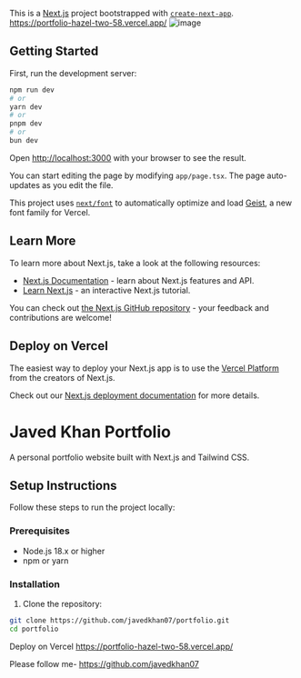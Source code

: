 This is a [Next.js](https://nextjs.org) project bootstrapped with [`create-next-app`](https://nextjs.org/docs/app/api-reference/cli/create-next-app).
https://portfolio-hazel-two-58.vercel.app/ 
![image](https://github.com/user-attachments/assets/8eefecd0-cfdd-4d20-acc1-ef8670df9a55)


## Getting Started

First, run the development server:

```bash
npm run dev
# or
yarn dev
# or
pnpm dev
# or
bun dev
```

Open [http://localhost:3000](http://localhost:3000) with your browser to see the result.

You can start editing the page by modifying `app/page.tsx`. The page auto-updates as you edit the file.

This project uses [`next/font`](https://nextjs.org/docs/app/building-your-application/optimizing/fonts) to automatically optimize and load [Geist](https://vercel.com/font), a new font family for Vercel.

## Learn More

To learn more about Next.js, take a look at the following resources:

- [Next.js Documentation](https://nextjs.org/docs) - learn about Next.js features and API.
- [Learn Next.js](https://nextjs.org/learn) - an interactive Next.js tutorial.

You can check out [the Next.js GitHub repository](https://github.com/vercel/next.js) - your feedback and contributions are welcome!

## Deploy on Vercel

The easiest way to deploy your Next.js app is to use the [Vercel Platform](https://vercel.com/new?utm_medium=default-template&filter=next.js&utm_source=create-next-app&utm_campaign=create-next-app-readme) from the creators of Next.js.

Check out our [Next.js deployment documentation](https://nextjs.org/docs/app/building-your-application/deploying) for more details.

# Javed Khan Portfolio

A personal portfolio website built with Next.js and Tailwind CSS.

## Setup Instructions

Follow these steps to run the project locally:

### Prerequisites

- Node.js 18.x or higher
- npm or yarn

### Installation

1. Clone the repository:

```bash
git clone https://github.com/javedkhan07/portfolio.git
cd portfolio

```
Deploy on Vercel
https://portfolio-hazel-two-58.vercel.app/ 
 
 Please follow me- https://github.com/javedkhan07 

